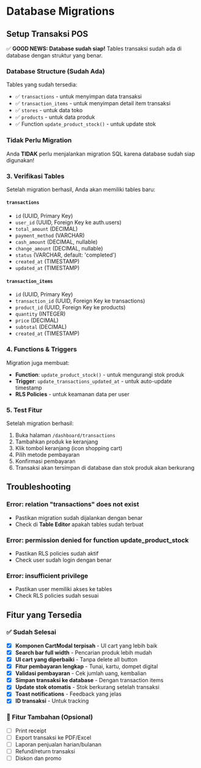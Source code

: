 # Database Migrations

## Setup Transaksi POS

✅ **GOOD NEWS: Database sudah siap!** Tables transaksi sudah ada di database dengan struktur yang benar.

### Database Structure (Sudah Ada)

Tables yang sudah tersedia:

- ✅ `transactions` - untuk menyimpan data transaksi
- ✅ `transaction_items` - untuk menyimpan detail item transaksi
- ✅ `stores` - untuk data toko
- ✅ `products` - untuk data produk
- ✅ Function `update_product_stock()` - untuk update stok

### Tidak Perlu Migration

Anda **TIDAK** perlu menjalankan migration SQL karena database sudah siap digunakan!

### 3. Verifikasi Tables

Setelah migration berhasil, Anda akan memiliki tables baru:

#### `transactions`

- `id` (UUID, Primary Key)
- `user_id` (UUID, Foreign Key ke auth.users)
- `total_amount` (DECIMAL)
- `payment_method` (VARCHAR)
- `cash_amount` (DECIMAL, nullable)
- `change_amount` (DECIMAL, nullable)
- `status` (VARCHAR, default: 'completed')
- `created_at` (TIMESTAMP)
- `updated_at` (TIMESTAMP)

#### `transaction_items`

- `id` (UUID, Primary Key)
- `transaction_id` (UUID, Foreign Key ke transactions)
- `product_id` (UUID, Foreign Key ke products)
- `quantity` (INTEGER)
- `price` (DECIMAL)
- `subtotal` (DECIMAL)
- `created_at` (TIMESTAMP)

### 4. Functions & Triggers

Migration juga membuat:

- **Function**: `update_product_stock()` - untuk mengurangi stok produk
- **Trigger**: `update_transactions_updated_at` - untuk auto-update timestamp
- **RLS Policies** - untuk keamanan data per user

### 5. Test Fitur

Setelah migration berhasil:

1. Buka halaman `/dashboard/transactions`
2. Tambahkan produk ke keranjang
3. Klik tombol keranjang (icon shopping cart)
4. Pilih metode pembayaran
5. Konfirmasi pembayaran
6. Transaksi akan tersimpan di database dan stok produk akan berkurang

## Troubleshooting

### Error: relation "transactions" does not exist

- Pastikan migration sudah dijalankan dengan benar
- Check di **Table Editor** apakah tables sudah terbuat

### Error: permission denied for function update_product_stock

- Pastikan RLS policies sudah aktif
- Check user sudah login dengan benar

### Error: insufficient privilege

- Pastikan user memiliki akses ke tables
- Check RLS policies sudah sesuai

## Fitur yang Tersedia

### ✅ Sudah Selesai

- [x] **Komponen CartModal terpisah** - UI cart yang lebih baik
- [x] **Search bar full width** - Pencarian produk lebih mudah
- [x] **UI cart yang diperbaiki** - Tanpa delete all button
- [x] **Fitur pembayaran lengkap** - Tunai, kartu, dompet digital
- [x] **Validasi pembayaran** - Cek jumlah uang, kembalian
- [x] **Simpan transaksi ke database** - Dengan transaction items
- [x] **Update stok otomatis** - Stok berkurang setelah transaksi
- [x] **Toast notifications** - Feedback yang jelas
- [x] **ID transaksi** - Untuk tracking

### 🔄 Fitur Tambahan (Opsional)

- [ ] Print receipt
- [ ] Export transaksi ke PDF/Excel
- [ ] Laporan penjualan harian/bulanan
- [ ] Refund/return transaksi
- [ ] Diskon dan promo
